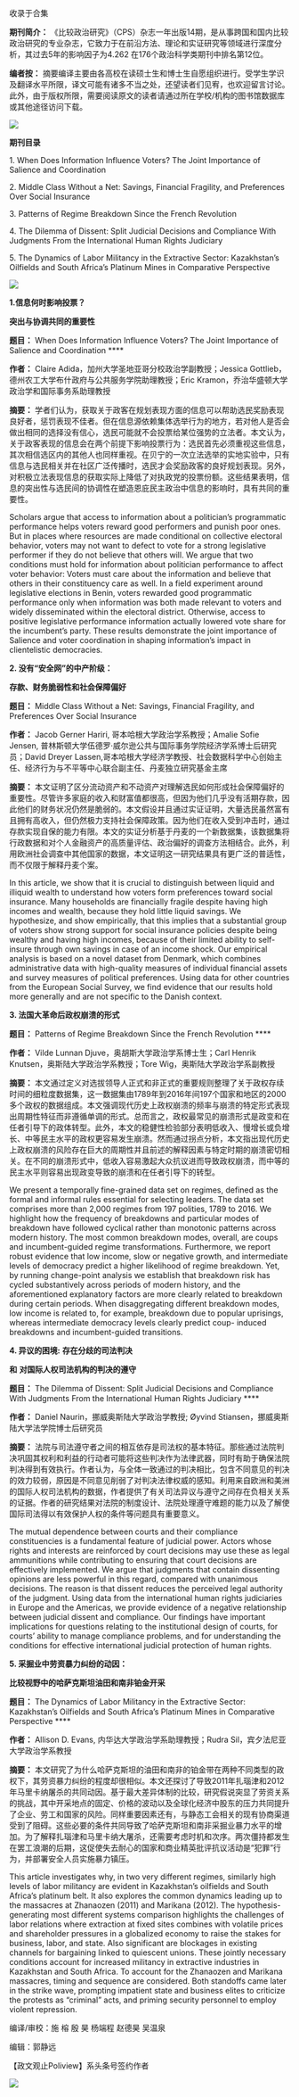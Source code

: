 

收录于合集

**期刊简介：**
《比较政治研究》（CPS）杂志一年出版14期，是从事跨国和国内比较政治研究的专业杂志，它致力于在前沿方法、理论和实证研究等领域进行深度分析，其过去5年的影响因子为4.262
在176个政治科学类期刊中排名第12位。

  

 **编者按：**
摘要编译主要由各高校在读硕士生和博士生自愿组织进行。受学生学识及翻译水平所限，译文可能有诸多不当之处，还望读者们见宥，也欢迎留言讨论。此外，由于版权所限，需要阅读原文的读者请通过所在学校/机构的图书馆数据库或其他途径访问下载。

![](/images/318/2.jpeg)

  

  

 **期刊目录**

  

1\. When Does Information Influence Voters? The Joint Importance of Salience
and Coordination

  

2\. Middle Class Without a Net: Savings, Financial Fragility, and Preferences
Over Social Insurance

  

3\. Patterns of Regime Breakdown Since the French Revolution

  

4\. The Dilemma of Dissent: Split Judicial Decisions and Compliance With
Judgments From the International Human Rights Judiciary

  

5\. The Dynamics of Labor Militancy in the Extractive Sector: Kazakhstan’s
Oilfields and South Africa’s Platinum Mines in Comparative Perspective

  

  

![](/images/318/3.png)

  

  
  

  

  

  

 **1.信息何时影响投票？**

 **突出与协调共同的重要性**

  

 **题目：** When Does Information Influence Voters? The Joint Importance of
Salience and Coordination ****

  

 **作者：** Claire Adida，加州大学圣地亚哥分校政治学副教授；Jessica
Gottlieb，德州农工大学布什政府与公共服务学院助理教授；Eric Kramon，乔治华盛顿大学政治学和国际事务系助理教授

  

 **摘要：**
学者们认为，获取关于政客在规划表现方面的信息可以帮助选民奖励表现良好者，惩罚表现不佳者。但在信息源依赖集体选举行为的地方，若对他人是否会做出相同的选择没有信心，选民可能就不会投票给某位强势的立法者。本文认为，关于政客表现的信息会在两个前提下影响投票行为：选民首先必须重视这些信息，其次相信选区内的其他人也同样重视。在贝宁的一次立法选举的实地实验中，只有信息与选民相关并在社区广泛传播时，选民才会奖励政客的良好规划表现。另外，对积极立法表现信息的获取实际上降低了对执政党的投票份额。这些结果表明，信息的突出性与选民间的协调性在塑造恩庇民主政治中信息的影响时，具有共同的重要性。

  

Scholars argue that access to information about a politician’s programmatic
performance helps voters reward good performers and punish poor ones. But in
places where resources are made conditional on collective electoral behavior,
voters may not want to defect to vote for a strong legislative performer if
they do not believe that others will. We argue that two conditions must hold
for information about politician performance to affect voter behavior: Voters
must care about the information and believe that others in their constituency
care as well. In a field experiment around legislative elections in Benin,
voters rewarded good programmatic performance only when information was both
made relevant to voters and widely disseminated within the electoral district.
Otherwise, access to positive legislative performance information actually
lowered vote share for the incumbent’s party. These results demonstrate the
joint importance of Salience and voter coordination in shaping information’s
impact in clientelistic democracies.

  

  

  
  

  

  

  

 **2\. 没有“安全网”的中产阶级：**

 **存款、财务脆弱性和社会保障偏好**

  

 **题目：** Middle Class Without a Net: Savings, Financial Fragility, and
Preferences Over Social Insurance  

  

 **作者：** Jacob Gerner Hariri, 哥本哈根大学政治学系教授；Amalie Sofie Jensen,
普林斯顿大学伍德罗·威尔逊公共与国际事务学院经济学系博士后研究员；David Dreyer
Lassen,哥本哈根大学经济学教授、社会数据科学中心创始主任、经济行为与不平等中心联合副主任、丹麦独立研究基金主席

  

 **摘要：**
本文证明了区分流动资产和不动资产对理解选民如何形成社会保障偏好的重要性。尽管许多家庭的收入和财富值都很高，但因为他们几乎没有活期存款，因此他们的财务状况仍然是脆弱的。本文假设并且通过实证证明，大量选民虽然富有且拥有高收入，但仍然极力支持社会保障政策。因为他们在收入受到冲击时，通过存款实现自保的能力有限。本文的实证分析基于丹麦的一个新数据集，该数据集将行政数据和对个人金融资产的高质量评估、政治偏好的调查方法相结合。此外，利用欧洲社会调查中其他国家的数据，本文证明这一研究结果具有更广泛的普适性，而不仅限于解释丹麦个案。

  

In this article, we show that it is crucial to distinguish between liquid and
illiquid wealth to understand how voters form preferences toward social
insurance. Many households are financially fragile despite having high incomes
and wealth, because they hold little liquid savings. We hypothesize, and show
empirically, that this implies that a substantial group of voters show strong
support for social insurance policies despite being wealthy and having high
incomes, because of their limited ability to self-insure through own savings
in case of an income shock. Our empirical analysis is based on a novel dataset
from Denmark, which combines administrative data with high-quality measures of
individual financial assets and survey measures of political preferences.
Using data for other countries from the European Social Survey, we find
evidence that our results hold more generally and are not specific to the
Danish context.

  

  

  
  

  

  

  

 **3\. 法国大革命后政权崩溃的形式**

  

 **题目：** Patterns of Regime Breakdown Since the French Revolution ****

  

 **作者：** Vilde Lunnan Djuve，奥胡斯大学政治学系博士生；Carl Henrik Knutsen，奥斯陆大学政治学系教授；Tore
Wig，奥斯陆大学政治学系副教授

  

 **摘要：**
本文通过定义对选拔领导人正式和非正式的重要规则整理了关于政权存续时间的细粒度数据集，这一数据集由1789年到2016年间197个国家和地区的2000多个政权的数据组成。本文强调现代历史上政权崩溃的频率与崩溃的特定形式表现出周期性特征而非遵循单调的形式。总而言之，政权最常见的崩溃形式是政变和在任者引导下的政体转型。此外，本文的稳健性检验部分表明低收入、慢增长或负增长、中等民主水平的政权更容易发生崩溃。然而通过拐点分析，本文指出现代历史上政权崩溃的风险存在巨大的周期性并且前述的解释因素与特定时期的崩溃密切相关。在不同的崩溃形式中，低收入容易激起大众抗议进而导致政权崩溃，而中等的民主水平则容易出现政变导致的崩溃和在任者引导下的转型。

  

We present a temporally fine-grained data set on regimes, defined as the
formal and informal rules essential for selecting leaders. The data set
comprises more than 2,000 regimes from 197 polities, 1789 to 2016. We
highlight how the frequency of breakdowns and particular modes of breakdown
have followed cyclical rather than monotonic patterns across modern history.
The most common breakdown modes, overall, are coups and incumbent-guided
regime transformations. Furthermore, we report robust evidence that low
income, slow or negative growth, and intermediate levels of democracy predict
a higher likelihood of regime breakdown. Yet, by running change-point analysis
we establish that breakdown risk has cycled substantively across periods of
modern history, and the aforementioned explanatory factors are more clearly
related to breakdown during certain periods. When disaggregating different
breakdown modes, low income is related to, for example, breakdown due to
popular uprisings, whereas intermediate democracy levels clearly predict coup-
induced breakdowns and incumbent-guided transitions.

  

  

  
  

  

  

  

 **4\. 异议的困境:** **存在分歧的司法判决**

 **和** **对国际人权司法机构的判决的遵守**

  

 **题目：** The Dilemma of Dissent: Split Judicial Decisions and Compliance With
Judgments From the International Human Rights Judiciary ****

  

 **作者：** Daniel Naurin，挪威奥斯陆大学政治学教授; Øyvind Stiansen，挪威奥斯陆大学法学院博士后研究员

  

 **摘要：**
法院与司法遵守者之间的相互依存是司法权的基本特征。那些通过法院判决巩固其权利和利益的行动者可能将这些判决作为法律武器，同时有助于确保法院判决得到有效执行。作者认为，与全体一致通过的判决相比，包含不同意见的判决的效力较弱，原因是不同意见削弱了对判决法律权威的感知。利用来自欧洲和美洲的国际人权司法机构的数据，作者提供了有关司法异议与遵守之间存在负相关关系的证据。作者的研究结果对法院的制度设计、法院处理遵守难题的能力以及了解使国际司法得以有效保护人权的条件等问题具有重要意义。

  

The mutual dependence between courts and their compliance constituencies is a
fundamental feature of judicial power. Actors whose rights and interests are
reinforced by court decisions may use these as legal ammunitions while
contributing to ensuring that court decisions are effectively implemented. We
argue that judgments that contain dissenting opinions are less powerful in
this regard, compared with unanimous decisions. The reason is that dissent
reduces the perceived legal authority of the judgment. Using data from the
international human rights judiciaries in Europe and the Americas, we provide
evidence of a negative relationship between judicial dissent and compliance.
Our findings have important implications for questions relating to the
institutional design of courts, for courts’ ability to manage compliance
problems, and for understanding the conditions for effective international
judicial protection of human rights.

  

  

  
  

  

  

  

 **5\. 采掘业中劳资暴力纠纷的动因：**

 **比较视野中的哈萨克斯坦油田和南非铂金开采**

  

 **题目：** The Dynamics of Labor Militancy in the Extractive Sector:
Kazakhstan’s Oilfields and South Africa’s Platinum Mines in Comparative
Perspective ****

  

 **作者：** Allison D. Evans, 内华达大学政治学系助理教授；Rudra Sil，宾夕法尼亚大学政治学系教授

  

 **摘要：**
本文研究了为什么哈萨克斯坦的油田和南非的铂金带在两种不同类型的政权下，其劳资暴力纠纷的程度却很相似。本文还探讨了导致2011年扎瑙津和2012年马里卡纳屠杀的共同动因。基于最大差异体制的比较，研究假说突显了劳资关系的挑战，其中开采地点的固定、价格的波动以及全球化经济中股东的压力共同提升了企业、劳工和国家的风险。同样重要因素还有，与静态工会相关的现有协商渠道受到了阻碍。这些必要的条件共同导致了哈萨克斯坦和南非采掘业暴力水平的增加。为了解释扎瑙津和马里卡纳大屠杀，还需要考虑时机和次序。两次僵持都发生在罢工浪潮的后期，这促使失去耐心的国家和商业精英批评抗议活动是“犯罪”行为，并部署安全人员实施暴力镇压。

  

This article investigates why, in two very different regimes, similarly high
levels of labor militancy are evident in Kazakhstan’s oilfields and South
Africa’s platinum belt. It also explores the common dynamics leading up to the
massacres at Zhanaozen (2011) and Marikana (2012). The hypothesis-generating
most different systems comparison highlights the challenges of labor relations
where extraction at fixed sites combines with volatile prices and shareholder
pressures in a globalized economy to raise the stakes for business, labor, and
state. Also significant are blockages in existing channels for bargaining
linked to quiescent unions. These jointly necessary conditions account for
increased militancy in extractive industries in Kazakhstan and South Africa.
To account for the Zhanaozen and Marikana massacres, timing and sequence are
considered. Both standoffs came later in the strike wave, prompting impatient
state and business elites to criticize the protests as “criminal” acts, and
priming security personnel to employ violent repression.

  

编译/审校：施 榕 殷 昊 杨端程 赵德昊 吴温泉

编辑：郭静远

【政文观止Poliview】系头条号签约作者

  

![](/images/318/4.jpeg)

  

